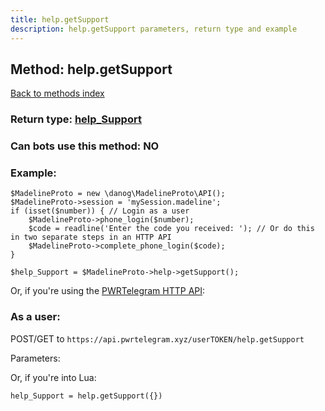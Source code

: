 ```yaml
---
title: help.getSupport
description: help.getSupport parameters, return type and example
---
```

## Method: help.getSupport  
[Back to methods index](index.md)




### Return type: [help\_Support](../types/help_Support.md)

### Can bots use this method: **NO**


### Example:


```
$MadelineProto = new \danog\MadelineProto\API();
$MadelineProto->session = 'mySession.madeline';
if (isset($number)) { // Login as a user
    $MadelineProto->phone_login($number);
    $code = readline('Enter the code you received: '); // Or do this in two separate steps in an HTTP API
    $MadelineProto->complete_phone_login($code);
}

$help_Support = $MadelineProto->help->getSupport();
```

Or, if you're using the [PWRTelegram HTTP API](https://pwrtelegram.xyz):



### As a user:

POST/GET to `https://api.pwrtelegram.xyz/userTOKEN/help.getSupport`

Parameters:




Or, if you're into Lua:

```
help_Support = help.getSupport({})
```

